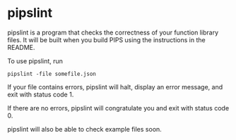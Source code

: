 pipslint
========

pipslint is a program that checks the correctness of your function library
files. It will be built when you build PIPS using the instructions in the
README.

To use pipslint, run
```
pipslint -file somefile.json
```

If your file contains errors, pipslint will halt, display an error message,
and exit with status code 1.

If there are no errors, pipslint will congratulate you and exit with status
code 0.

pipslint will also be able to check example files soon.
